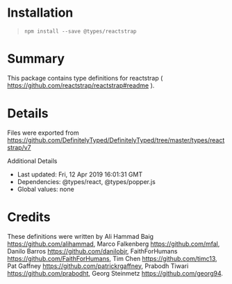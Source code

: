 # Installation
> `npm install --save @types/reactstrap`

# Summary
This package contains type definitions for reactstrap ( https://github.com/reactstrap/reactstrap#readme ).

# Details
Files were exported from https://github.com/DefinitelyTyped/DefinitelyTyped/tree/master/types/reactstrap/v7

Additional Details
 * Last updated: Fri, 12 Apr 2019 16:01:31 GMT
 * Dependencies: @types/react, @types/popper.js
 * Global values: none

# Credits
These definitions were written by Ali Hammad Baig <https://github.com/alihammad>, Marco Falkenberg <https://github.com/mfal>, Danilo Barros <https://github.com/danilobjr>, FaithForHumans <https://github.com/FaithForHumans>, Tim Chen <https://github.com/timc13>, Pat Gaffney <https://github.com/patrickrgaffney>, Prabodh Tiwari <https://github.com/prabodht>, Georg Steinmetz <https://github.com/georg94>.
